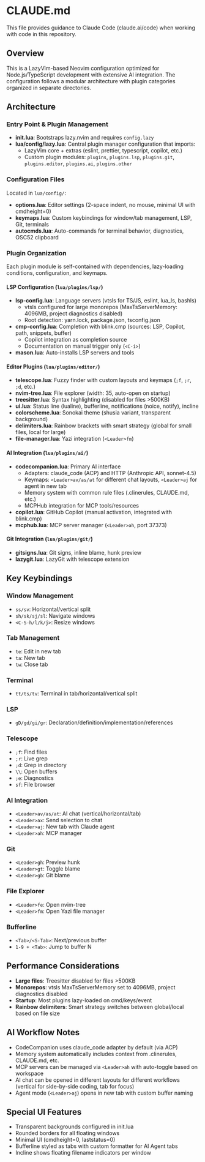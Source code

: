 # CLAUDE.md

This file provides guidance to Claude Code (claude.ai/code) when working with code in this repository.

## Overview

This is a LazyVim-based Neovim configuration optimized for Node.js/TypeScript development with extensive AI integration. The configuration follows a modular architecture with plugin categories organized in separate directories.

## Architecture

### Entry Point & Plugin Management

- **init.lua**: Bootstraps lazy.nvim and requires `config.lazy`
- **lua/config/lazy.lua**: Central plugin manager configuration that imports:
  - LazyVim core + extras (eslint, prettier, typescript, copilot, etc.)
  - Custom plugin modules: `plugins`, `plugins.lsp`, `plugins.git`, `plugins.editor`, `plugins.ai`, `plugins.other`

### Configuration Files

Located in `lua/config/`:
- **options.lua**: Editor settings (2-space indent, no mouse, minimal UI with cmdheight=0)
- **keymaps.lua**: Custom keybindings for window/tab management, LSP, Git, terminals
- **autocmds.lua**: Auto-commands for terminal behavior, diagnostics, OSC52 clipboard

### Plugin Organization

Each plugin module is self-contained with dependencies, lazy-loading conditions, configuration, and keymaps.

#### LSP Configuration (`lua/plugins/lsp/`)

- **lsp-config.lua**: Language servers (vtsls for TS/JS, eslint, lua_ls, bashls)
  - vtsls configured for large monorepos (MaxTsServerMemory: 4096MB, project diagnostics disabled)
  - Root detection: yarn.lock, package.json, tsconfig.json
- **cmp-config.lua**: Completion with blink.cmp (sources: LSP, Copilot, path, snippets, buffer)
  - Copilot integration as completion source
  - Documentation on manual trigger only (`<C-i>`)
- **mason.lua**: Auto-installs LSP servers and tools

#### Editor Plugins (`lua/plugins/editor/`)

- **telescope.lua**: Fuzzy finder with custom layouts and keymaps (`;f`, `;r`, `;d`, etc.)
- **nvim-tree.lua**: File explorer (width: 35, auto-open on startup)
- **treesitter.lua**: Syntax highlighting (disabled for files >500KB)
- **ui.lua**: Status line (lualine), bufferline, notifications (noice, notify), incline
- **colorscheme.lua**: Sonokai theme (shusia variant, transparent background)
- **delimiters.lua**: Rainbow brackets with smart strategy (global for small files, local for large)
- **file-manager.lua**: Yazi integration (`<Leader>fm`)

#### AI Integration (`lua/plugins/ai/`)

- **codecompanion.lua**: Primary AI interface
  - Adapters: claude_code (ACP) and HTTP (Anthropic API, sonnet-4.5)
  - Keymaps: `<Leader>av/as/at` for different chat layouts, `<Leader>aj` for agent in new tab
  - Memory system with common rule files (.clinerules, CLAUDE.md, etc.)
  - MCPHub integration for MCP tools/resources
- **copilot.lua**: GitHub Copilot (manual activation, integrated with blink.cmp)
- **mcphub.lua**: MCP server manager (`<Leader>ah`, port 37373)

#### Git Integration (`lua/plugins/git/`)

- **gitsigns.lua**: Git signs, inline blame, hunk preview
- **lazygit.lua**: LazyGit with telescope extension

## Key Keybindings

### Window Management
- `ss/sv`: Horizontal/vertical split
- `sh/sk/sj/sl`: Navigate windows
- `<C-S-h/l/k/j>`: Resize windows

### Tab Management
- `te`: Edit in new tab
- `ta`: New tab
- `tw`: Close tab

### Terminal
- `tt/ts/tv`: Terminal in tab/horizontal/vertical split

### LSP
- `gD/gd/gi/gr`: Declaration/definition/implementation/references

### Telescope
- `;f`: Find files
- `;r`: Live grep
- `;d`: Grep in directory
- `\\`: Open buffers
- `;e`: Diagnostics
- `sf`: File browser

### AI Integration
- `<Leader>av/as/at`: AI chat (vertical/horizontal/tab)
- `<Leader>ax`: Send selection to chat
- `<Leader>aj`: New tab with Claude agent
- `<Leader>ah`: MCP manager

### Git
- `<Leader>gh`: Preview hunk
- `<Leader>gt`: Toggle blame
- `<Leader>gb`: Git blame

### File Explorer
- `<Leader>fe`: Open nvim-tree
- `<Leader>fm`: Open Yazi file manager

### Bufferline
- `<Tab>/<S-Tab>`: Next/previous buffer
- `1-9 + <Tab>`: Jump to buffer N

## Performance Considerations

- **Large files**: Treesitter disabled for files >500KB
- **Monorepos**: vtsls MaxTsServerMemory set to 4096MB, project diagnostics disabled
- **Startup**: Most plugins lazy-loaded on cmd/keys/event
- **Rainbow delimiters**: Smart strategy switches between global/local based on file size

## AI Workflow Notes

- CodeCompanion uses claude_code adapter by default (via ACP)
- Memory system automatically includes context from .clinerules, CLAUDE.md, etc.
- MCP servers can be managed via `<Leader>ah` with auto-toggle based on workspace
- AI chat can be opened in different layouts for different workflows (vertical for side-by-side coding, tab for focus)
- Agent mode (`<Leader>aj`) opens in new tab with custom buffer naming

## Special UI Features

- Transparent backgrounds configured in init.lua
- Rounded borders for all floating windows
- Minimal UI (cmdheight=0, laststatus=0)
- Bufferline styled as tabs with custom formatter for AI Agent tabs
- Incline shows floating filename indicators per window
